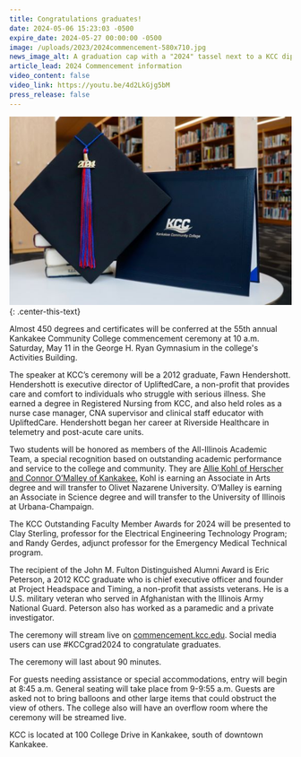 ```yaml
---
title: Congratulations graduates!
date: 2024-05-06 15:23:03 -0500
expire_date: 2024-05-27 00:00:00 -0500
image: /uploads/2023/2024commencement-580x710.jpg
news_image_alt: A graduation cap with a "2024" tassel next to a KCC diploma holder
article_lead: 2024 Commencement information
video_content: false
video_link: https://youtu.be/4d2LkGjg5bM
press_release: false
---
```

![Graduation cap with &quot;2024&quot; tassel next to a KCC diploma holder](/uploads/2023/2024commencement-550x367.jpg "Graduation cap with &quot;2024&quot; tassel next to a KCC diploma holder")
{: .center-this-text}

Almost 450 degrees and certificates will be conferred at the 55th annual Kankakee Community College commencement ceremony at 10 a.m. Saturday, May 11 in the George H. Ryan Gymnasium in the college's Activities Building.

The speaker at KCC’s ceremony will be a 2012 graduate, Fawn Hendershott. Hendershott is executive director of UpliftedCare, a non-profit that provides care and comfort to individuals who struggle with serious illness. She earned a degree in Registered Nursing from KCC, and also held roles as a nurse case manager, CNA supervisor and clinical staff educator with UpliftedCare. Hendershott began her career at Riverside Healthcare in telemetry and post-acute care units.

Two students will be honored as members of the All-Illinois Academic Team, a special recognition based on outstanding academic performance and service to the college and community. They are [Allie Kohl of Herscher and Connor O’Malley of Kankakee.]() Kohl is earning an Associate in Arts degree and will transfer to Olivet Nazarene University. O’Malley is earning an Associate in Science degree and will transfer to the University of Illinois at Urbana-Champaign.

The KCC Outstanding Faculty Member Awards for 2024 will be presented to Clay Sterling, professor for the Electrical Engineering Technology Program; and Randy Gerdes, adjunct professor for the Emergency Medical Technical program.

The recipient of the John M. Fulton Distinguished Alumni Award is Eric Peterson, a 2012 KCC graduate who is chief executive officer and founder at Project Headspace and Timing, a non-profit that assists veterans. He is a U.S. military veteran who served in Afghanistan with the Illinois Army National Guard. Peterson also has worked as a paramedic and a private investigator.

The ceremony will stream live on [commencement.kcc.edu](https://commencement.kcc.edu). Social media users can use \#KCCgrad2024 to congratulate graduates.

The ceremony will last about 90 minutes.

For guests needing assistance or special accommodations, entry will begin at 8:45 a.m. General seating will take place from 9-9:55 a.m. Guests are asked not to bring balloons and other large items that could obstruct the view of others. The college also will have an overflow room where the ceremony will be streamed live.

KCC is located at 100 College Drive in Kankakee, south of downtown Kankakee.